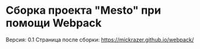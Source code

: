 # Сборка проекта "Mesto" при помощи Webpack
Версия: 0.1
Страница после сборки: https://mickrazer.github.io/webpack/

